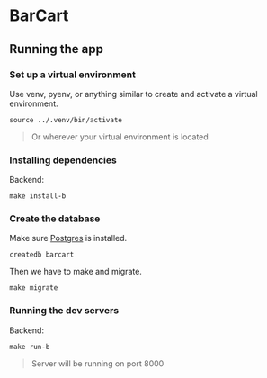 # BarCart

## Running the app

### Set up a virtual environment

Use venv, pyenv, or anything similar to create and activate a virtual environment.

```shell
source ../.venv/bin/activate
```
> Or wherever your virtual environment is located

### Installing dependencies

Backend:
```shell
make install-b
```

<!-- Frontend:
```shell
make install-fe
``` -->

### Create the database

Make sure [Postgres](https://postgresapp.com/) is installed.

```shell
createdb barcart
```

Then we have to make and migrate.

```shell
make migrate
```

### Running the dev servers

Backend:
```shell
make run-b
```
> Server will be running on port 8000
<!-- 
Frontend:
```shell
make run-frontend
```
> Server will be running on port 8080

### Linting backend

```shell
make lint
```

### Running tests

```shell
make test
``` -->
